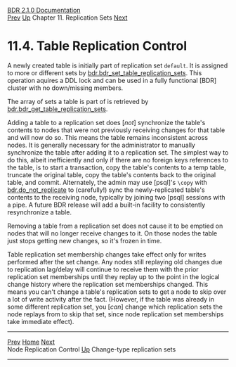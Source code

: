   [BDR 2.1.0 Documentation](README.md)                                                                                                                       
  [Prev](replication-sets-nodes.md "Node Replication Control")   [Up](replication-sets.md)    Chapter 11. Replication Sets    [Next](replication-sets-changetype.md "Change-type replication sets")  


# 11.4. Table Replication Control

A newly created table is initially part of replication set
`default`. It is assigned to more or different sets by
[bdr.bdr_set_table_replication_sets](functions-replication-sets.md#FUNCTION-BDR-SET-TABLE-REPLICATION-SETS).
This operation aquires a DDL lock and can be used in a fully functional
[BDR] cluster with no down/missing members.

The array of sets a table is part of is retrieved by
[bdr.bdr_get_table_replication_sets](functions-replication-sets.md#FUNCTION-BDR-GET-TABLE-REPLICATION-SETS).

Adding a table to a replication set does [*not*] synchronize
the table\'s contents to nodes that were not previously receiving
changes for that table and will now do so. This means the table remains
inconsistent across nodes. It is generally necessary for the
administrator to manually synchronize the table after adding it to a
replication set. The simplest way to do this, albeit inefficiently and
only if there are no foreign keys references to the table, is to start a
transaction, copy the table\'s contents to a temp table, truncate the
original table, copy the table\'s contents back to the original table,
and commit. Alternately, the admin may use [psql]\'s
`\copy` with
[bdr.do_not_replicate](bdr-configuration-variables.md#GUC-BDR-DO-NOT-REPLICATE)
to (carefully!) sync the newly-replicated table\'s contents to the
receiving node, typically by joining two [psql] sessions
with a pipe. A future BDR release will add a built-in facility to
consistently resynchronize a table.

Removing a table from a replication set does not cause it to be emptied
on nodes that will no longer receive changes to it. On those nodes the
table just stops getting new changes, so it\'s frozen in time.

Table replication set membership changes take effect only for writes
performed after the set change. Any nodes still replaying old changes
due to replication lag/delay will continue to receive them with the
prior replication set memberships until they replay up to the point in
the logical change history where the replication set memberships
changed. This means you can\'t change a table\'s replication sets to get
a node to skip over a lot of write activity after the fact. (However, if
the table was already in some different replication set, you
[*can*] change which replication sets the node replays from
to skip that set, since node replication set memberships take immediate
effect).



  ---------------------------------------------------- -------------------------------------------- ---------------------------------------------------------
  [Prev](replication-sets-nodes.md)        [Home](README.md)         [Next](replication-sets-changetype.md)  
  Node Replication Control                              [Up](replication-sets.md)                               Change-type replication sets
  ---------------------------------------------------- -------------------------------------------- ---------------------------------------------------------
